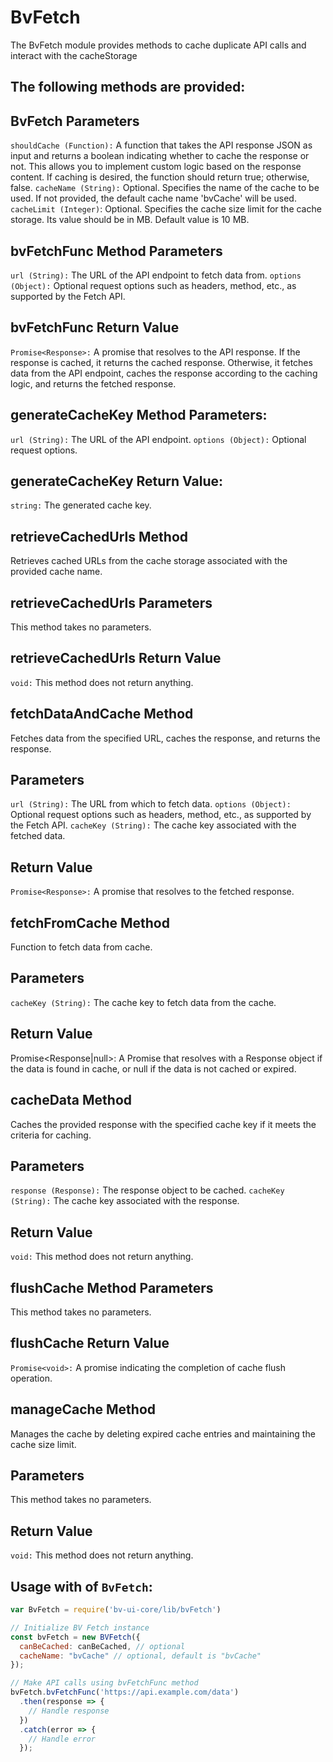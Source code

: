 # BvFetch

The BvFetch module provides methods to cache duplicate API calls and interact with the cacheStorage


## The following methods are provided:

## BvFetch Parameters
`shouldCache (Function):` A function that takes the API response JSON as input and returns a boolean indicating whether to cache the response or not. This allows you to implement custom logic based on the response content. If caching is desired, the function should return true; otherwise, false.
`cacheName (String):` Optional. Specifies the name of the cache to be used. If not provided, the default cache name 'bvCache' will be used.
`cacheLimit (Integer)`: Optional. Specifies the cache size limit for the cache storage. Its value should be in MB. Default value is 10 MB.

## bvFetchFunc Method Parameters
`url (String):` The URL of the API endpoint to fetch data from.
`options (Object):` Optional request options such as headers, method, etc., as supported by the Fetch API.

## bvFetchFunc Return Value
`Promise<Response>:` A promise that resolves to the API response. If the response is cached, it returns the cached response. Otherwise, it fetches data from the API endpoint, caches the response according to the caching logic, and returns the fetched response.

## generateCacheKey Method Parameters:
`url (String):` The URL of the API endpoint.
`options (Object):` Optional request options.
## generateCacheKey Return Value:
`string:` The generated cache key.

## retrieveCachedUrls Method
Retrieves cached URLs from the cache storage associated with the provided cache name.
## retrieveCachedUrls Parameters
This method takes no parameters.
## retrieveCachedUrls Return Value
`void:` This method does not return anything.

## fetchDataAndCache Method
Fetches data from the specified URL, caches the response, and returns the response.
## Parameters
`url (String):` The URL from which to fetch data.
`options (Object):` Optional request options such as headers, method, etc., as supported by the 
Fetch API.
`cacheKey (String):`
 The cache key associated with the fetched data.
## Return Value
`Promise<Response>:` A promise that resolves to the fetched response.

## fetchFromCache Method
Function to fetch data from cache.
## Parameters
`cacheKey (String):` The cache key to fetch data from the cache.
## Return Value
Promise<Response|null>: A Promise that resolves with a Response object if the data is found in cache, or null if the data is not cached or expired.

## cacheData Method
Caches the provided response with the specified cache key if it meets the criteria for caching.
## Parameters
`response (Response):` The response object to be cached.
`cacheKey (String):` The cache key associated with the response.
## Return Value
`void:` This method does not return anything.


## flushCache Method Parameters
This method takes no parameters.
## flushCache Return Value
`Promise<void>:` A promise indicating the completion of cache flush operation.

## manageCache Method
Manages the cache by deleting expired cache entries and maintaining the cache size limit.
## Parameters
This method takes no parameters.
## Return Value
`void:` This method does not return anything.


## Usage with of `BvFetch`:

```js
var BvFetch = require('bv-ui-core/lib/bvFetch')

// Initialize BV Fetch instance
const bvFetch = new BVFetch({
  canBeCached: canBeCached, // optional
  cacheName: "bvCache" // optional, default is "bvCache"
});

// Make API calls using bvFetchFunc method
bvFetch.bvFetchFunc('https://api.example.com/data')
  .then(response => {
    // Handle response
  })
  .catch(error => {
    // Handle error
  });
  ```